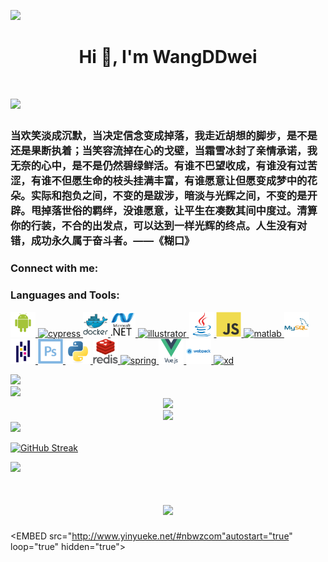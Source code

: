 
![](https://https://img.shields.io/badge/%E5%86%99%E4%BD%9C%E5%B7%A5%E5%85%B7-Typora-red)

<h1 align="center">Hi 👋, I'm WangDDwei</h1>
<h1 align="left"> <img src="https://readme-typing-svg.herokuapp.com/?lines=想要快速成为Java大佬，正在努力！&center=true&size=27"> </h1>
<h3 align="left">当欢笑淡成沉默，当决定信念变成掉落，我走近胡想的脚步，是不是还是果断执着；当笑容流掉在心的戈壁，当霜雪冰封了亲情承诺，我无奈的心中，是不是仍然碧绿鲜活。有谁不巴望收成，有谁没有过苦涩，有谁不但愿生命的枝头挂满丰富，有谁愿意让但愿变成梦中的花朵。实际和抱负之间，不变的是跋涉，暗淡与光辉之间，不变的是开辟。甩掉落世俗的羁绊，没谁愿意，让平生在凑数其间中度过。清算你的行装，不合的出发点，可以达到一样光辉的终点。人生没有对错，成功永久属于奋斗者。——《糊口》</h3>

<h3 align="left">Connect with me:</h3>
<p align="left">
</p>

<h3 align="left">Languages and Tools:</h3>
<p align="left"> <a href="https://developer.android.com" target="_blank" rel="noreferrer"> <img src="https://raw.githubusercontent.com/devicons/devicon/master/icons/android/android-original-wordmark.svg" alt="android" width="40" height="40"/> </a> <a href="https://www.cypress.io" target="_blank" rel="noreferrer"> <img src="https://raw.githubusercontent.com/simple-icons/simple-icons/6e46ec1fc23b60c8fd0d2f2ff46db82e16dbd75f/icons/cypress.svg" alt="cypress" width="40" height="40"/> </a> <a href="https://www.docker.com/" target="_blank" rel="noreferrer"> <img src="https://raw.githubusercontent.com/devicons/devicon/master/icons/docker/docker-original-wordmark.svg" alt="docker" width="40" height="40"/> </a> <a href="https://dotnet.microsoft.com/" target="_blank" rel="noreferrer"> <img src="https://raw.githubusercontent.com/devicons/devicon/master/icons/dot-net/dot-net-original-wordmark.svg" alt="dotnet" width="40" height="40"/> </a> <a href="https://www.adobe.com/in/products/illustrator.html" target="_blank" rel="noreferrer"> <img src="https://www.vectorlogo.zone/logos/adobe_illustrator/adobe_illustrator-icon.svg" alt="illustrator" width="40" height="40"/> </a> <a href="https://www.java.com" target="_blank" rel="noreferrer"> <img src="https://raw.githubusercontent.com/devicons/devicon/master/icons/java/java-original.svg" alt="java" width="40" height="40"/> </a> <a href="https://developer.mozilla.org/en-US/docs/Web/JavaScript" target="_blank" rel="noreferrer"> <img src="https://raw.githubusercontent.com/devicons/devicon/master/icons/javascript/javascript-original.svg" alt="javascript" width="40" height="40"/> </a> <a href="https://www.mathworks.com/" target="_blank" rel="noreferrer"> <img src="https://upload.wikimedia.org/wikipedia/commons/2/21/Matlab_Logo.png" alt="matlab" width="40" height="40"/> </a> <a href="https://www.mysql.com/" target="_blank" rel="noreferrer"> <img src="https://raw.githubusercontent.com/devicons/devicon/master/icons/mysql/mysql-original-wordmark.svg" alt="mysql" width="40" height="40"/> </a> <a href="https://pandas.pydata.org/" target="_blank" rel="noreferrer"> <img src="https://raw.githubusercontent.com/devicons/devicon/2ae2a900d2f041da66e950e4d48052658d850630/icons/pandas/pandas-original.svg" alt="pandas" width="40" height="40"/> </a> <a href="https://www.photoshop.com/en" target="_blank" rel="noreferrer"> <img src="https://raw.githubusercontent.com/devicons/devicon/master/icons/photoshop/photoshop-line.svg" alt="photoshop" width="40" height="40"/> </a> <a href="https://www.python.org" target="_blank" rel="noreferrer"> <img src="https://raw.githubusercontent.com/devicons/devicon/master/icons/python/python-original.svg" alt="python" width="40" height="40"/> </a> <a href="https://redis.io" target="_blank" rel="noreferrer"> <img src="https://raw.githubusercontent.com/devicons/devicon/master/icons/redis/redis-original-wordmark.svg" alt="redis" width="40" height="40"/> </a> <a href="https://spring.io/" target="_blank" rel="noreferrer"> <img src="https://www.vectorlogo.zone/logos/springio/springio-icon.svg" alt="spring" width="40" height="40"/> </a> <a href="https://vuejs.org/" target="_blank" rel="noreferrer"> <img src="https://raw.githubusercontent.com/devicons/devicon/master/icons/vuejs/vuejs-original-wordmark.svg" alt="vuejs" width="40" height="40"/> </a> <a href="https://webpack.js.org" target="_blank" rel="noreferrer"> <img src="https://raw.githubusercontent.com/devicons/devicon/d00d0969292a6569d45b06d3f350f463a0107b0d/icons/webpack/webpack-original-wordmark.svg" alt="webpack" width="40" height="40"/> </a> <a href="https://www.adobe.com/products/xd.html" target="_blank" rel="noreferrer"> <img src="https://cdn.worldvectorlogo.com/logos/adobe-xd.svg" alt="xd" width="40" height="40"/> </a> </p>


<div>
  <img height="137px" src="https://github-readme-stats.vercel.app/api?username=Wangdewei1&hide_title=true&hide_border=true&show_icons=trueline_height=21&text_color=000&icon_color=000&bg_color=0,ea6161,ffc64d,fffc4d,52fa5a&theme=graywhite" />
</div>

<div> <img src="https://metrics.lecoq.io/Wangdewei1?template=classic&config.timezone=Asia%2FShanghai"> </div>

<div align="center"> <img src="https://github-profile-trophy.vercel.app/?username=Wangdewei1&theme=onedark"> </div>

<div align="center"> <img src="https://visitor-badge.glitch.me/badge?page_id=Wangdewei1&left_color=green&right_color=red"> </div>

<img src="https://activity-graph.herokuapp.com/graph?username=Wangdewei1&theme=dracula">

[![GitHub Streak](https://github-readme-streak-stats.herokuapp.com/?user=Wangdewei1&theme=dark)](https://git.io/streak-stats)

<div> <img src="https://stats.justsong.cn/api/csdn?id=Wangdewei1&theme=dark"> </div>

<h1 align="center"> <img src="https://readme-typing-svg.herokuapp.com/?lines=永不放弃是你梦想实现的秘诀！！！&center=true&size=27"> </h1>

<EMBED src="http://www.yinyueke.net/#nbwzcom"autostart="true" loop="true" hidden="true"> 
